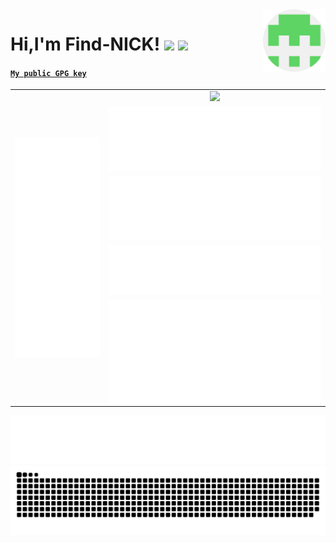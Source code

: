 <img src="https://raw.githubusercontent.com/Find-NICK/Find-NICK/main/src/find-nick-round.png" alt="side Image" align="right" width="100" height="auto" />
<h1>Hi,I'm Find-NICK!   <img src="https://img.shields.io/github/stars/Find-NICK/Find-NICK.svg" /> <img src="https://img.shields.io/github/followers/Find-NICK.svg?style=flat&label=follower" /></h1>

<h4><a href="https://github.com/Find-NICK.gpg"><code>My public GPG key</code></a></h4>

<!---
<img src="https://raw.githubusercontent.com/Find-NICK/Find-NICK/main/src/greetings.gif" />
--->
<table>
    <tr align="center">
        <td rowspan="5">
            <img src="https://raw.githubusercontent.com/Find-NICK/Find-NICK/main/src/metric.svg">
        </td>
        <td>
            <img src="https://github-readme-stats-fn.vercel.app/api?username=Find-NICK">
        </td>
    </tr>
    <tr align="center">
        <td>
            <img src="https://raw.githubusercontent.com/Find-NICK/Find-NICK/main/src/languages.svg">
        </td>
    </tr>
    <tr align="center">
        <td>
            <img src="https://raw.githubusercontent.com/Find-NICK/Find-NICK/main/src/pr-issue.svg">
        </td>
    </tr>
    <tr align="center">
        <td>
            <img src="https://raw.githubusercontent.com/Find-NICK/Find-NICK/main/src/habits-facts.svg">
        </td>
    </tr>
    <tr align="center">
        <td>
            <img src="https://raw.githubusercontent.com/Find-NICK/Find-NICK/main/src/wakatime.svg">
        </td>
    </tr>
</table>

<img src="https://raw.githubusercontent.com/Find-NICK/Find-NICK/main/src/followers.svg" />
<img src="https://raw.githubusercontent.com/Find-NICK/Find-NICK/output/github-contribution-grid-snake.svg" />




<!---
Find-NICK/Find-NICK is a ✨ special ✨ repository because its `README.md` (this file) appears on your GitHub profile.
You can click the Preview link to take a look at your changes.
--->
